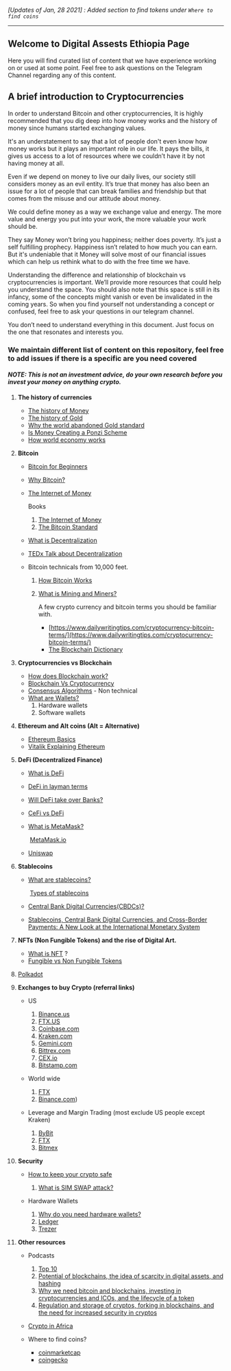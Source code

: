 *[Updates of Jan, 28 2021] : Added section to find tokens under ```Where to find coins```*

---

## Welcome to Digital Assests Ethiopia Page

Here you will find curated list of content that we have experience working on or used at some point. Feel free to ask questions on the Telegram Channel regarding any of this content.

## A brief introduction to Cryptocurrencies

In order to understand Bitcoin and other cryptocurrencies, It is highly recommended that you dig deep into how money works and the history of money since humans started exchanging values.

It's an understatement to say that a lot of people don't even know how money works but it plays an important role in our life. It pays the bills, it gives us access to a lot of resources where we couldn’t have it by not having money at all.

Even if we depend on money to live our daily lives, our society still considers money as an evil entity. It’s true that money has also been an issue for a lot of people that can break families and friendship but that comes from the misuse and our attitude about money.

We could define money as a way we exchange value and energy. The more value and energy you put into your work, the more valuable your work should be. 

They say Money won’t bring you happiness; neither does poverty. It’s just a self fulfilling prophecy. Happiness isn’t related to how much you can earn. But it's undeniable that it Money will solve most of our financial issues which can help us rethink what to do with the free time we have.   

Understanding the difference and relationship of blockchain vs cryptocurrencies is important. We’ll provide more resources that could help you understand the space. You should also note that this space is still in its infancy, some of the concepts might vanish or even be invalidated in the coming years. So when you find yourself not understanding a concept or confused, feel free to ask your questions in our telegram channel. 

You don’t need to understand everything in this document. Just focus on the one that resonates and interests you. 

### We maintain different list of content on this repository, feel free to add issues if there is a specific are you need covered

#### *NOTE: This is not an investment advice, do your own research before you invest your money on anything crypto.*


1. **The history of currencies**

   - [The history of Money](https://www.youtube.com/watch?v=YCN2aTlocOw) 
   - [The history of Gold](https://www.youtube.com/watch?v=d3PCjk7YAo0)
   - [Why the world abandoned Gold standard](https://www.youtube.com/watch?v=xB9ToM4D5AI)
   - [Is Money Creating a Ponzi Scheme](https://www.youtube.com/watch?v=3zAvyTKj5-0) 
   - [How world economy works](https://www.youtube.com/watch?v=PHe0bXAIuk0)

2. **Bitcoin**

   - [Bitcoin for Beginners](https://www.youtube.com/watch?v=UlKZ83REIkA)

   - [Why Bitcoin?](https://www.youtube.com/watch?v=l1si5ZWLgy0)

   - [The Internet of Money](https://www.youtube.com/watch?v=rc744Z9IjhY)

     Books

     1. [The Internet of Money](https://www.amazon.com/Internet-Money-Andreas-M-Antonopoulos-ebook/dp/B01L9WM0H8/ref=sr_1_1?crid=3IC3EZHV5P06J&dchild=1&keywords=the+internet+of+money&qid=1611358794&sprefix=the+internet+of+mone%2Caps%2C274&sr=8-1)
     2. [The Bitcoin Standard](https://www.amazon.com/The-Bitcoin-Standard-audiobook/dp/B07D81VLQH/ref=sr_1_1?crid=20A0R3676SR51&dchild=1&keywords=the+bitcoin+standard&qid=1611358872&sprefix=the+bitcoin+st%2Caps%2C377&sr=8-1)

   - [What is Decentralization](https://www.youtube.com/watch?v=R1ccwyP6fjc)

   - [TEDx Talk about Decentralization](https://www.youtube.com/watch?v=8oeiOeDq_Nc)

   - Bitcoin technicals from 10,000 feet.

     1. [How Bitcoin Works](https://www.youtube.com/watch?v=l9jOJk30eQs)

     2. [What is Mining and Miners?](https://www.youtube.com/watch?v=L-Qhv8kLESY)

        A few crypto currency and bitcoin terms you should be familiar with.

        - [https://www.dailywritingtips.com/cryptocurrency-bitcoin-terms/](https://www.dailywritingtips.com/cryptocurrency-bitcoin-terms/)
        - [The Blockchain Dictionary](https://telegra.ph/the-blockchain-dictionary-01-05)  

3. **Cryptocurrencies vs Blockchain**

   - [How does Blockchain work?](https://www.youtube.com/watch?v=SSo_EIwHSd4)
   - [Blockchain Vs Cryptocurrency](https://medium.com/datadriveninvestor/blockchain-vs-cryptocurrency-how-the-two-relate-to-each-other-edf7632fe9de)
   - [Consensus Algorithms](https://www.geeksforgeeks.org/consensus-algorithms-in-blockchain/) - Non technical
   - [What are Wallets?](https://www.youtube.com/watch?v=C8hfHYrkQDk)
     1. Hardware wallets
     2. Software wallets

4. **Ethereum and Alt coins (Alt = Alternative)**

   - [Ethereum Basics](https://www.youtube.com/watch?v=MYOvvOyStvg) 
   - [Vitalik Explaining Ethereum](https://www.youtube.com/watch?v=TDGq4aeevgY)

5. **DeFi (Decentralized Finance)**

   - [What is DeFi](https://www.youtube.com/watch?v=btB__oHQ0sU)

   - [DeFi in layman terms](https://www.youtube.com/watch?v=RxrqNmv2tR0)

   - [Will DeFi take over Banks?](https://newsletter.banklesshq.com/p/defi-will-do-to-banks-what-the-internet)

   - [CeFi vs DeFi](https://www.ledger.com/defi-vs-cefi-how-defi-measures-up#:~:text=DeFi%20refers%20to%20the%20decentralized,with%20the%20new%20digital%20asset)

   - [What is MetaMask?](https://www.youtube.com/watch?v=YVgfHZMFFFQ) 

     ​	[MetaMask.io](https://metamask.io/) 

   - [Uniswap](https://decrypt.co/resources/what-is-uniswap) 

6. **Stablecoins**

   - [What are stablecoins?](https://www.youtube.com/watch?v=GsSSLDzKCOE)

     ​	[Types of stablecoins](https://coincentral.com/types-of-stablecoins/)

   - [Central Bank Digital Currencies(CBDCs)?](https://www.youtube.com/watch?v=bAIS6-AjYOE)

   - [Stablecoins, Central Bank Digital Currencies, and Cross-Border Payments: A New Look at the International Monetary System](https://www.imf.org/en/News/Articles/2019/05/13/sp051419-stablecoins-central-bank-digital-currencies-and-cross-border-payments)

7. **NFTs (Non Fungible Tokens) and the rise of Digital Art.**

   - [What is NFT](https://cointelegraph.com/magazine/nonfungible-tokens/) ?
   - [Fungible vs Non Fungible Tokens](https://cointelegraph.com/magazine/nonfungible-tokens/#fungible-vs-non-fungible)

8. [Polkadot](https://polkadot.network/what-is-polkadot-a-brief-introduction/)

9. **Exchanges to buy Crypto (referral links)**

   - US 
     1. [Binance.us](https://accounts.binance.us/en/register?ref=35011466)
     2. [FTX.US](https://FTX.US) 
     3. [Coinbase.com](https://www.coinbase.com/join/abdiss_4)
     4. [Kraken.com](https://Kraken.com) 
     5. [Gemini.com](https://Gemini.com) 
     6. [Bittrex.com](https://bittrex.com/) 
     7. [CEX.io](https://CEX.io) 
     8. [Bitstamp.com](https://Bitstamp.com)  

   - World wide
     1. [FTX](https://ftx.com/#a=2170531)
     2. [Binance.com](https://www.binance.com/en/register?ref=UGNLAMAK))

   - Leverage and Margin Trading (most exclude US people except Kraken)
     1. [ByBit](https://www.bybit.com/en-US/invite?ref=RPXYw)
     2. [FTX](https://ftx.com/#a=2170531)
     3. [Bitmex](https://www.bitmex.com)

10. **Security**

    - [How to keep your crypto safe](https://decrypt.co/34481/how-to-keep-your-bitcoin-safe-and-secure)
      1. [What is SIM SWAP attack?](https://www.efani.com/blog/everything-about-sim-swap/)

    - Hardware Wallets
      1. [Why do you need hardware wallets?](https://medium.com/ledger-on-security-and-blockchain/ledger-101-part-1-do-you-really-need-a-hardware-wallet-7f5abbadd945#:~:text=The%20main%20principle%20behind%20hardware,get%20hacked%20and%20lose%20everything.)
      2. [Ledger](https://www.ledger.com/)
      3. [Trezer](https://trezor.io/) 

11. **Other resources**

    - Podcasts
      1. [Top 10](https://www.forbes.com/sites/tatianakoffman/2020/06/19/top-10-crypto-podcasts-of-2020/?sh=1175dcec3064)
      2. [Potential of blockchains, the idea of scarcity in digital assets, and hashing](https://www.joincolossus.com/episodes/39800754/lowin-hash-power-part-1)
      3. [Why we need bitcoin and blockchains, investing in cryptocurrencies and ICOs, and the lifecycle of a token](https://www.joincolossus.com/episodes/27167205/seims-hash-power-part-2)
      4. [Regulation and storage of cryptos, forking in blockchains, and the need for increased security in cryptos](https://www.joincolossus.com/episodes/45490117/ehrsam-hash-power-part-3)
    - [Crypto in Africa](https://bitcoinke.io/)

    - Where to find coins?
      - [coinmarketcap](https://coinmarketcap.com/)
      - [coingecko](https://www.coingecko.com/)
